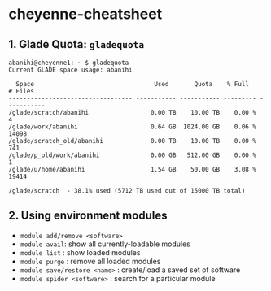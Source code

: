 # cheyenne-cheatsheet

## 1. Glade Quota: `gladequota`
```
abanihi@cheyenne1: ~ $ gladequota 
Current GLADE space usage: abanihi

  Space                                 Used       Quota    % Full      # Files
---------------------------------- ----------- ----------- --------- -----------
/glade/scratch/abanihi                 0.00 TB    10.00 TB    0.00 %           4
/glade/work/abanihi                    0.64 GB  1024.00 GB    0.06 %       14098
/glade/scratch_old/abanihi             0.00 TB    10.00 TB    0.00 %         741
/glade/p_old/work/abanihi              0.00 GB   512.00 GB    0.00 %           1
/glade/u/home/abanihi                  1.54 GB    50.00 GB    3.08 %       19414

/glade/scratch  - 38.1% used (5712 TB used out of 15000 TB total)
```

## 2. Using environment modules 

- `module add/remove <software>`
- `module avail`: show all currently-loadable modules 
- `module list` : show loaded modules 
- `module purge` : remove all loaded modules 
- `module save/restore <name>` : create/load a saved set of software 
- `module spider <software>` : search for a particular module
